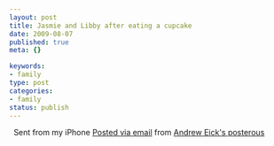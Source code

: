 ```yaml
--- 
layout: post
title: Jasmie and Libby after eating a cupcake
date: 2009-08-07
published: true
meta: {}

keywords: 
- family
type: post
categories: 
- family
status: publish
---
```



  Sent from my iPhone        [Posted via email](http://posterous.com)   from [Andrew Eick's posterous](http://andreweick.posterous.com/jasmie-and-libby-after-eating-a-cupcake)  

